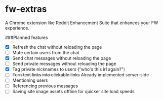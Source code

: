 # fw-extras
A Chrome extension like Reddit Enhancement Suite that enhances your FW experience.


###Planned features
- [X] Refresh the chat without reloading the page
- [ ] Mute certain users from the chat
- [X] Send chat messages without reloading the page
- [ ] Send private messages without reloading the page
- [X] Tag private nicknames to users ("who's this irl again?")
- [ ] ~~Turn text links into clickable links~~ Already implemented server-side
- [ ] Mentioning users
- [ ] Referencing previous messages
- [ ] Saving site image assets offline for quicker site load speeds
